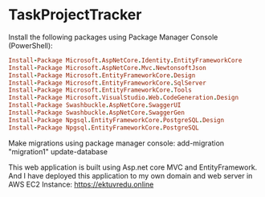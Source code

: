 # TaskProjectTracker
Install the following packages using Package Manager Console (PowerShell):
```ruby
Install-Package Microsoft.AspNetCore.Identity.EntityFrameworkCore
Install-Package Microsoft.AspNetCore.Mvc.NewtonsoftJson
Install-Package Microsoft.EntityFrameworkCore.Design
Install-Package Microsoft.EntityFrameworkCore.SqlServer
Install-Package Microsoft.EntityFrameworkCore.Tools
Install-Package Microsoft.VisualStudio.Web.CodeGeneration.Design
Install-Package Swashbuckle.AspNetCore.SwaggerUI
Install-Package Swashbuckle.AspNetCore.SwaggerGen
Install-Package Npgsql.EntityFrameworkCore.PostgreSQL.Design
Install-Package Npgsql.EntityFrameworkCore.PostgreSQL
```

Make migrations using package manager console:
add-migration "migration1"
update-database

This web application is built using Asp.net core MVC and EntityFramework.
And I have deployed this application to my own domain and web server in AWS EC2 Instance: https://ektuvredu.online
